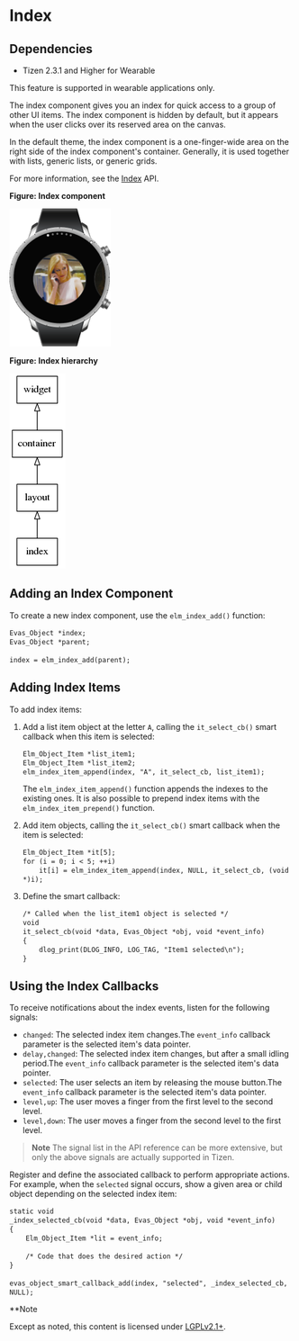 # Index

## Dependencies

- Tizen 2.3.1 and Higher for Wearable

This feature is supported in wearable applications only.

The index component gives you an index for quick access to a group of other UI items. The index component is hidden by default, but it appears when the user clicks over its reserved area on the canvas.

In the default theme, the index component is a one-finger-wide area on the right side of the index component's container. Generally, it is used together with lists, generic lists, or generic grids.

For more information, see the [Index](../../../../../org.tizen.native.wearable.apireference/group__Elm__Index.html) API.

**Figure: Index component**

![Index component](./media/index_wn.png)

**Figure: Index hierarchy**

![Index hierarchy](./media/index_tree.png)

## Adding an Index Component

To create a new index component, use the `elm_index_add()` function:

```
Evas_Object *index;
Evas_Object *parent;

index = elm_index_add(parent);
```

## Adding Index Items

To add index items:

1. Add a list item object at the letter `A`, calling the `it_select_cb()` smart callback when this item is selected:

   ```
   Elm_Object_Item *list_item1;
   Elm_Object_Item *list_item2;
   elm_index_item_append(index, "A", it_select_cb, list_item1);
   ```

   The `elm_index_item_append()` function appends the indexes to the existing ones. It is also possible to prepend index items with the `elm_index_item_prepend()` function.

2. Add item objects, calling the `it_select_cb()` smart callback when the item is selected:

   ```
   Elm_Object_Item *it[5];
   for (i = 0; i < 5; ++i)
       it[i] = elm_index_item_append(index, NULL, it_select_cb, (void *)i);
   ```

3. Define the smart callback:

   ```
   /* Called when the list_item1 object is selected */
   void
   it_select_cb(void *data, Evas_Object *obj, void *event_info)
   {
       dlog_print(DLOG_INFO, LOG_TAG, "Item1 selected\n");
   }
   ```

## Using the Index Callbacks

To receive notifications about the index events, listen for the following signals:

- `changed`: The selected index item changes.The `event_info` callback parameter is the selected item's data pointer.
- `delay,changed`: The selected index item changes, but after a small idling period.The `event_info` callback parameter is the selected item's data pointer.
- `selected`: The user selects an item by releasing the mouse button.The `event_info` callback parameter is the selected item's data pointer.
- `level,up`: The user moves a finger from the first level to the second level.
- `level,down`: The user moves a finger from the second level to the first level.

> **Note**
> The signal list in the API reference can be more extensive, but only the above signals are actually supported in Tizen.

Register and define the associated callback to perform appropriate actions. For example, when the `selected` signal occurs, show a given area or child object depending on the selected index item:

```
static void
_index_selected_cb(void *data, Evas_Object *obj, void *event_info)
{
    Elm_Object_Item *lit = event_info;

    /* Code that does the desired action */
}

evas_object_smart_callback_add(index, "selected", _index_selected_cb, NULL);
```

**Note

Except as noted, this content is licensed under [LGPLv2.1+](http://opensource.org/licenses/LGPL-2.1).